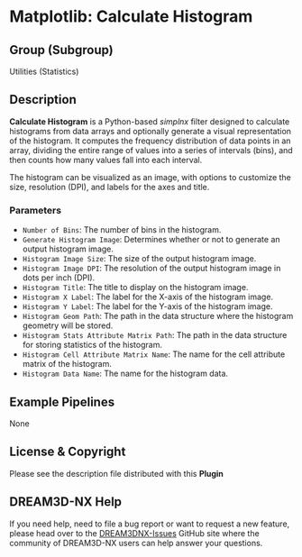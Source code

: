 # Matplotlib: Calculate Histogram

## Group (Subgroup)

Utilities (Statistics)

## Description

**Calculate Histogram** is a Python-based *simplnx* filter designed to calculate histograms from data arrays and optionally generate a visual representation of the histogram. It computes the frequency distribution of data points in an array, dividing the entire range of values into a series of intervals (bins), and then counts how many values fall into each interval.

The histogram can be visualized as an image, with options to customize the size, resolution (DPI), and labels for the axes and title.

### Parameters

- `Number of Bins`: The number of bins in the histogram.
- `Generate Histogram Image`: Determines whether or not to generate an output histogram image.
- `Histogram Image Size`: The size of the output histogram image.
- `Histogram Image DPI`: The resolution of the output histogram image in dots per inch (DPI).
- `Histogram Title`: The title to display on the histogram image.
- `Histogram X Label`: The label for the X-axis of the histogram image.
- `Histogram Y Label`: The label for the Y-axis of the histogram image.
- `Histogram Geom Path`: The path in the data structure where the histogram geometry will be stored.
- `Histogram Stats Attribute Matrix Path`: The path in the data structure for storing statistics of the histogram.
- `Histogram Cell Attribute Matrix Name`: The name for the cell attribute matrix of the histogram.
- `Histogram Data Name`: The name for the histogram data.

## Example Pipelines

None

## License & Copyright

Please see the description file distributed with this **Plugin**

## DREAM3D-NX Help

If you need help, need to file a bug report or want to request a new feature, please head over to the [DREAM3DNX-Issues](https://github.com/BlueQuartzSoftware/DREAM3DNX-Issues) GitHub site where the community of DREAM3D-NX users can help answer your questions.
